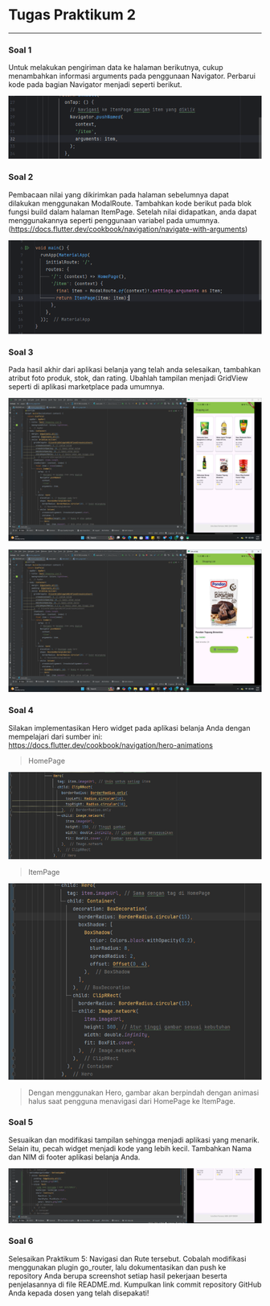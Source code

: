 # Tugas Praktikum 2
---

### Soal 1
Untuk melakukan pengiriman data ke halaman berikutnya, cukup menambahkan informasi arguments pada penggunaan Navigator. Perbarui kode pada bagian Navigator menjadi seperti berikut.

![hasil](img/tug1.png)

### Soal 2
Pembacaan nilai yang dikirimkan pada halaman sebelumnya dapat dilakukan menggunakan ModalRoute. Tambahkan kode berikut pada blok fungsi build dalam halaman ItemPage. Setelah nilai didapatkan, anda dapat menggunakannya seperti penggunaan variabel pada umumnya. (https://docs.flutter.dev/cookbook/navigation/navigate-with-arguments)

![hasil](img/tug2.png)

### Soal 3
Pada hasil akhir dari aplikasi belanja yang telah anda selesaikan, tambahkan atribut foto produk, stok, dan rating. Ubahlah tampilan menjadi GridView seperti di aplikasi marketplace pada umumnya.

![hasil](img/tug3.png)

![hasil](img/tug4.png)

### Soal 4
Silakan implementasikan Hero widget pada aplikasi belanja Anda dengan mempelajari dari sumber ini: https://docs.flutter.dev/cookbook/navigation/hero-animations

> HomePage

![hasil](img/tug5.png)

> ItemPage

![hasil](img/tug6.png)

> Dengan menggunakan Hero, gambar akan berpindah dengan animasi halus saat pengguna menavigasi dari HomePage ke ItemPage.

### Soal 5
Sesuaikan dan modifikasi tampilan sehingga menjadi aplikasi yang menarik. Selain itu, pecah widget menjadi kode yang lebih kecil. Tambahkan Nama dan NIM di footer aplikasi belanja Anda.

![hasil](img/tug7.png)

### Soal 6
Selesaikan Praktikum 5: Navigasi dan Rute tersebut. Cobalah modifikasi menggunakan plugin go_router, lalu dokumentasikan dan push ke repository Anda berupa screenshot setiap hasil pekerjaan beserta penjelasannya di file README.md. Kumpulkan link commit repository GitHub Anda kepada dosen yang telah disepakati!

